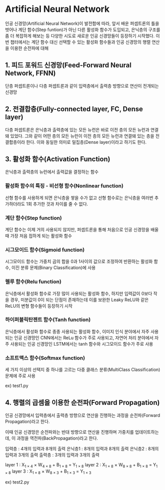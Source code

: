 # Artificial Neural Network

인공 신경망(Artificial Neural Network)이 발전함에 따라, 앞서 배운 퍼셉트론의 틀을 벗어나 계단 함수(Step funtion)가 아닌 다른 활성화 함수가 도입되고, 은닉층의 구조를 좀 더 복잡하게 해보는 등 다양한 시도로 새로운 인공 신경망들이 등장하기 시작했다. 이번 챕터에서는 계단 함수 대신 선택할 수 있는 활성화 함수들과 인공 신경망의 행렬 연산을 이용한 순전파에 대해

## 1. 피드 포워드 신경망(Feed-Forward Neural Network, FFNN)

단층 퍼셉트론이나 다층 퍼셉트론과 같이 입력층에서 출력층 방향으로 연산이 전개되는 신경망

## 2. 전결합층(Fully-connected layer, FC, Dense layer)

다층 퍼셉트론은 은닉층과 출력층에 있는 모든 뉴런은 바로 이전 층의 모든 뉴런과 연결돼 있었다. 그와 같이 어떤 층의 모든 뉴런이 이전 층의 모든 뉴런과 연결돼 있는 층을 전결합층이라 한다. 이와 동일한 의미로 밀집층(Dense layer)이라고 하기도 한다.

## 3. 활성화 함수(Activation Function)

은닉층과 출력층의 뉴런에서 출력값을 결정하는 함수

### 활성화 함수의 특징 - 비선형 함수(Nonlinear function)

선형 함수를 사용하게 되면 은닉층을 쌓을 수가 없고 선형 함수로는 은닉층을 여러번 추가하더라도 1회 추가한 것과 차이를 줄 수 없다.

### 계단 함수(Step function)

계단 함수는 이제 거의 사용되지 않지만, 퍼셉트론을 통해 처음으로 인공 신경망을 배울 때 가장 처음 접하게 되는 활성화 함수

### 시그모이드 함수(Sigmoid function)

시그모이드 함수는 가중치 곱의 합을 0과 1사이의 값으로 조정하여 반환하는 활성화 함수, 이진 분류 문제(Binary Classification)에 사용

### 렐루 함수(Relu function)

은닉층에서 활성화 함수로 가장 많이 사용되는 활성화 함수, 하지만 입력값이 0보다 작을 경우, 미분값이 0이 되는 단점이 존재하는데 이를 보완한 Leaky ReLU와 같은 ReLU의 변형 함수들이 등장하기 시작

### 하이퍼볼릭탄젠트 함수(Tanh function)

은닉층에서 활성화 함수로 종종 사용되는 활성화 함수, 이미지 인식 분야에서 자주 사용되는 인공 신경망인 CNN에서는 ReLu 함수가 주로 사용되고, 자연어 처리 분야에서 자주 사용되는 인공 신경망인 LSTM에서는 tanh 함수와 시그모이드 함수가 주로 사용

### 소프트맥스 함수(Softmax function)

세 가지 이상의 선택지 중 하나를 고르는 다중 클래스 분류(MultiClass Classification) 문제에 주로 사용

ex) test1.py

## 4. 행렬의 곱셈을 이용한 순전파(Forward Propagation)

인공 신경망에서 입력층에서 출력층 방향으로 연산을 진행하는 과정을 순전파(Forward Propagation)라고 한다.

이때 인공 신경망은 순전파와는 반대 방향으로 연산을 진행하며 가중치를 업데이트하는데, 이 과정을 역전파(BackPropagation)라고 한다.

입력층 : 4개의 입력과 8개의 출력
은닉층1 : 8개의 입력과 8개의 출력
은닉층2 : 8개의 입력과 3개의 출력
출력층 : 3개의 입력과 3개의 출력

layer 1 : X<sub>1 × 4</sub> × W<sub>4 × 8</sub> + B<sub>1 × 8</sub> = Y<sub>1 × 8</sub>
layer 2 : X<sub>1 × 8</sub> × W<sub>8 × 8</sub> + B<sub>1 × 8</sub> = Y<sub>1 × 8</sub>
layer 3 : X<sub>1 × 8</sub> × W<sub>8 × 3</sub> + B<sub>1 × 3</sub> = Y<sub>1 × 3</sub>

ex) test2.py
